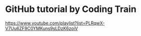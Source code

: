 # GitHub tutorial by Coding Train
https://www.youtube.com/playlist?list=PLRqwX-V7Uu6ZF9C0YMKuns9sLDzK6zoiV 
